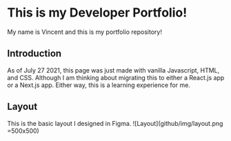# This is my Developer Portfolio!
My name is Vincent and this is my portfolio repository!

## Introduction
As of July 27 2021, this page was just made with vanilla Javascript, HTML, and CSS. Although I am thinking about migrating this to either a React.js app or a Next.js app. Either way, this is a learning experience for me.

## Layout

This is the basic layout I designed in Figma.
![Layout](github/img/layout.png =500x500)

